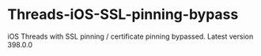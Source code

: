 # Threads-iOS-SSL-pinning-bypass
iOS Threads with SSL pinning / certificate pinning bypassed. Latest version 398.0.0 
